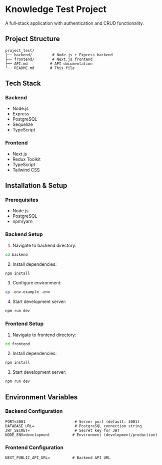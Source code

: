 # Knowledge Test Project

A full-stack application with authentication and CRUD functionality.

## Project Structure
```
project_test/
├── backend/         # Node.js + Express backend
├── frontend/        # Next.js frontend
├── API.md          # API documentation
└── README.md       # This file
```

## Tech Stack

### Backend
- Node.js
- Express
- PostgreSQL
- Sequelize
- TypeScript

### Frontend
- Next.js
- Redux Toolkit
- TypeScript
- Tailwind CSS

## Installation & Setup

### Prerequisites
- Node.js
- PostgreSQL
- npm/yarn

### Backend Setup

1. Navigate to backend directory:
```bash
cd backend
```

2. Install dependencies:
```bash
npm install
```

3. Configure environment:
```bash
cp .env.example .env
```

4. Start development server:
```bash
npm run dev
```

### Frontend Setup

1. Navigate to frontend directory:
```bash
cd frontend
```

2. Install dependencies:
```bash
npm install
```

3. Start development server:
```bash
npm run dev
```

## Environment Variables

### Backend Configuration
```env
PORT=3001                      # Server port (default: 3001)
DATABASE_URL=                  # PostgreSQL connection string
JWT_SECRET=                    # Secret key for JWT
NODE_ENV=development          # Environment (development/production)
```

### Frontend Configuration
```env
NEXT_PUBLIC_API_URL=          # Backend API URL
```

